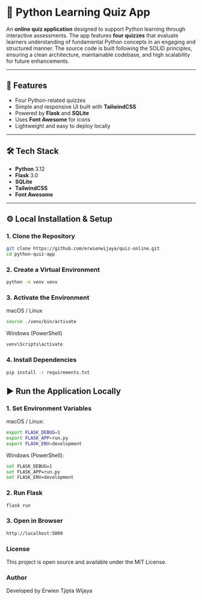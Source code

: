 # 🧠 Python Learning Quiz App

An **online quiz application** designed to support Python learning through interactive assessments. The app features **four quizzes** that evaluate learners understanding of fundamental Python concepts in an engaging and structured manner. The source code is built following the SOLID principles, ensuring a clean architecture, maintainable codebase, and high scalability for future enhancements.

---

## 🚀 Features

- Four Python-related quizzes  
- Simple and responsive UI built with **TailwindCSS**  
- Powered by **Flask** and **SQLite**  
- Uses **Font Awesome** for icons  
- Lightweight and easy to deploy locally

---

## 🛠️ Tech Stack

- **Python** 3.12  
- **Flask** 3.0  
- **SQLite**  
- **TailwindCSS**  
- **Font Awesome**

---

## ⚙️ Local Installation & Setup

### 1. Clone the Repository

```bash
git clone https://github.com/erwienwijaya/quiz-online.git
cd python-quiz-app
```

### 2. Create a Virtual Environment

```bash
python -m venv venv
```

### 3. Activate the Environment

macOS / Linux

```bash
source ./venv/bin/activate
```

Windows (PowerShell)

```bash
venv\Scripts\activate
```

### 4. Install Dependencies

```bash
pip install -r requirements.txt
```

## ▶️ Run the Application Locally

### 1. Set Environment Variables

macOS / Linux:

```bash
export FLASK_DEBUG=1
export FLASK_APP=run.py
export FLASK_ENV=development
```

Windows (PowerShell):

```bash
set FLASK_DEBUG=1
set FLASK_APP=run.py
set FLASK_ENV=development
```

### 2. Run Flask

```bash
flask run
```

### 3. Open in Browser

```bash
http://localhost:5000
```

### License

This project is open source and available under the MIT License.

### Author

Developed by Erwien Tjipta Wijaya